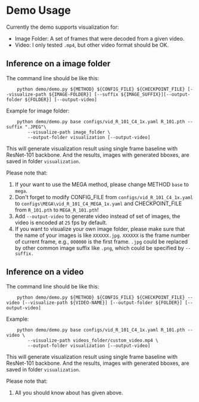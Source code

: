# Demo Usage

Currently the demo supports visualization for:
- Image Folder: A set of frames that were decoded from a given video.
- Video: I only tested `.mp4`, but other video format should be OK.

## Inference on a image folder

The command line should be like this:
```shell
    python demo/demo.py ${METHOD} ${CONFIG_FILE} ${CHECKPOINT_FILE} [--visualize-path ${IMAGE-FOLDER}] [--suffix ${IMAGE_SUFFIX}][--output-folder ${FOLDER}] [--output-video]
``` 
Example for image folder:
```shell
    python demo/demo.py base configs/vid_R_101_C4_1x.yaml R_101.pth --suffix ".JPEG"\
        --visualize-path image_folder \
        --output-folder visualization [--output-video]
```
This will generate visualization result using single frame baseline with ResNet-101 backbone. And the results, images with generated bboxes, are saved in folder `visualization`. 

Please note that:
1) If your want to use the MEGA method, please change METHOD `base` to `mega`.
2) Don't forget to modify CONFIG_FILE from `configs/vid_R_101_C4_1x.yaml` to `configs\MEGA\vid_R_101_C4_MEGA_1x.yaml` and CHECKPOINT_FILE from `R_101.pth` to `MEGA_R_101.pth`!
3) Add `--output-video` to generate video instead of set of images, the video is encoded at `25` fps by default.
4) If you want to visualize your own image folder, please make sure that the name of your images is like `XXXXXX.jpg`. `XXXXXX` is the frame number of current frame, e.g., `000000` is the first frame. `.jpg` could be replaced by other common image suffix like `.png`, which could be specified by `--suffix.`

## Inference on a video

The command line should be like this:
```shell
    python demo/demo.py ${METHOD} ${CONFIG_FILE} ${CHECKPOINT_FILE} --video [--visualize-path ${VIDEO-NAME}] [--output-folder ${FOLDER}] [--output-video]
``` 
Example:
```shell
    python demo/demo.py base configs/vid_R_101_C4_1x.yaml R_101.pth --video \
        --visualize-path videos_folder/custom_video.mp4 \
        --output-folder visualization [--output-video]
```
This will generate visualization result using single frame baseline with ResNet-101 backbone. And the results, images with generated bboxes, are saved in folder `visualization`. 

Please note that:
1) All you should know about has given above.
